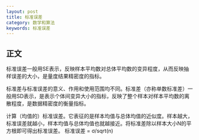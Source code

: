 ```yaml
---
layout: post
title: 标准误差
category: 数学和算法
keywords: 标准误差
---
```


## 正文
标准误差一般用SE表示，反映样本平均数对总体平均数的变异程度，从而反映抽样误差的大小，是量度结果精密度的指标。


标准差与标准误差的意义、作用和使用范围均不同。标准差（亦称单数标准差）一般用SD表示，是表示个体间变异大小的指标，反映了整个样本对样本平均数的离散程度，是数据精密度的衡量指标。


计算（均值的）标准误差。它表征的是样本均值与总体均值的近似度。样本越大，标准误差就越小，样本均值与总体均值也就越接近。将标准差除以样本大小N的平方根即可得出标准误差。 标准误差 = σ/sqrt(n)




